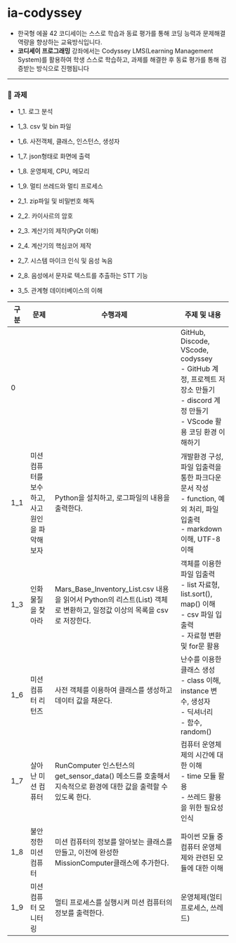 # ia-codyssey
- 한국형 에꼴 42 코디세이는 스스로 학습과 동료 평가를 통해 코딩 능력과 문제해결 역량을 향상하는 교육방식입니다. 
- **코디세이 프로그래밍** 강좌에서는 Codyssey LMS(Learning Management System)를 활용하여 학생 스스로 학습하고, 과제를 해결한 후 동료 평가를 통해 검증받는 방식으로 진행됩니다

---

### 📌 과제

- 1_1. 로그 분석
- 1_3. csv 및 bin 파일
- 1_6. 사전객체, 클래스, 인스턴스, 생성자
- 1_7. json형태로 화면에 출력
- 1_8. 운영체제, CPU, 메모리
- 1_9. 멀티 쓰레드와 멀티 프로세스

- 2_1. zip파일 및 비밀번호 해독
- 2_2. 카이사르의 암호
- 2_3. 계산기의 제작(PyQt 이해)
- 2_4. 계산기의 핵심코어 제작
- 2_7. 시스템 마이크 인식 및 음성 녹음
- 2_8. 음성에서 문자로 텍스트를 추출하는 STT 기능

- 3_5. 관계형 데이터베이스의 이해
 
|구분|문제|수행과제|주제 및 내용|
|-|--|-----|-----|
|0|||GitHub, Discode, VScode, codyssey<br>- GitHub 계정, 프로젝트 저장소 만들기<br>- discord 계정 만들기<br>- VScode 활용 코딩 환경 이해하기|
|1_1|미션 컴퓨터를 보수하고, 사고원인을 파악해보자|Python을 설치하고, 로그파일의 내용을 출력한다.|개발환경 구성, 파일 입출력을 통한 파크다운 문서 작성<br>- function, 예외 처리, 파일 입출력<br>- markdown 이해, UTF-8 이해|
|1_3|인화 물질을 찾아라|Mars_Base_Inventory_List.csv 내용을 읽어서 Python의 리스트(List) 객체로 변환하고, 일정값 이상의 목록을 csv로 저장한다.|객체를 이용한 파일 입출력<br>- list 자료형, list.sort(), map() 이해<br>- csv 파일 입출력<br>- 자료형 변환 및 for문 활용|
|1_6|미션 컴퓨터 리턴즈|사전 객체를 이용하여 클래스를 생성하고 데이터 값을 채운다.|난수를 이용한 클래스 생성<br>- class 이해, instance 변수, 생성자<br>- 딕셔너리<br>- 함수, random()|
|1_7|살아난 미션 컴퓨터|RunComputer 인스턴스의 get_sensor_data() 메소드를 호출해서 지속적으로 환경에 대한 값을 출력할 수 있도록 한다.|컴퓨터 운영체제의 시간에 대한 이해<br>- time 모듈 활용<br>- 쓰레드 활용을 위한 필요성 인식|
|1_8|불안정한 미션 컴퓨터|미션 컴퓨터의 정보를 알아보는 클래스를 만들고, 이전에 완성한 MissionComputer클래스에 추가한다.|파이썬 모듈 중 컴퓨터 운영체제와 관련된 모듈에 대한 이해|
|1_9|미션 컴퓨터 모니터링|멀티 프로세스를 실행시켜 미션 컴퓨터의 정보를 출력한다.|운영체제(멀티 프로세스, 쓰레드)|
